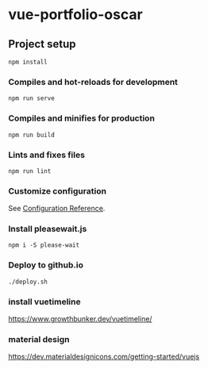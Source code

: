 # vue-portfolio-oscar

## Project setup
```
npm install
```

### Compiles and hot-reloads for development
```
npm run serve
```

### Compiles and minifies for production
```
npm run build
```

### Lints and fixes files
```
npm run lint
```

### Customize configuration
See [Configuration Reference](https://cli.vuejs.org/config/).

### Install pleasewait.js

```
npm i -S please-wait
```
### Deploy to github.io

```
./deploy.sh
```

### install vuetimeline

https://www.growthbunker.dev/vuetimeline/

### material design

https://dev.materialdesignicons.com/getting-started/vuejs
